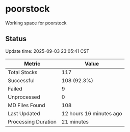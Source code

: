 # poorstock
Working space for poorstock

## Status
Update time: 2025-09-03 23:05:41 CST

| Metric | Value |
|--------|-------|
| Total Stocks | 117 |
| Successful | 108 (92.3%) |
| Failed | 9 |
| Unprocessed | 0 |
| MD Files Found | 108 |
| Last Updated | 12 hours 16 minutes ago |
| Processing Duration | 21 minutes |

